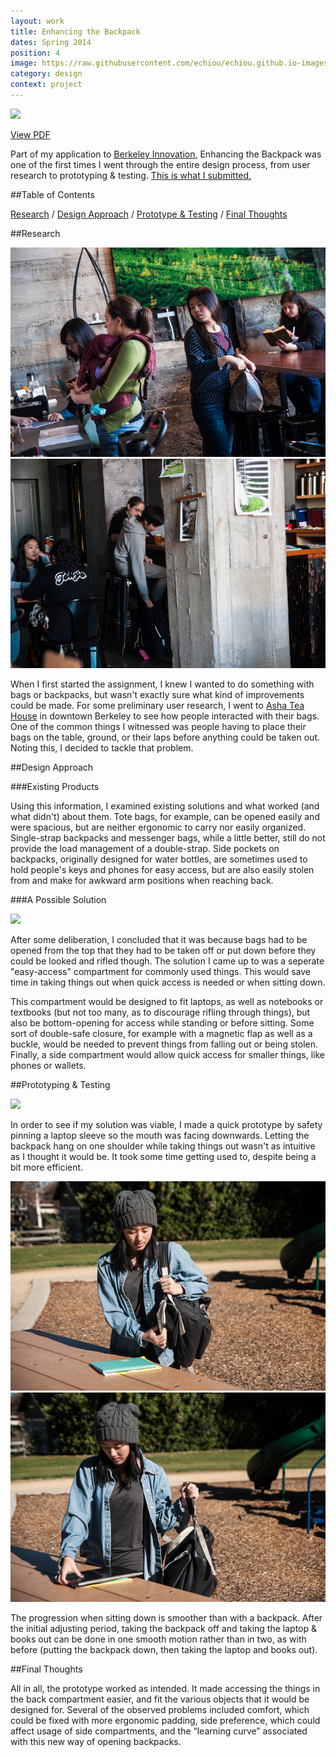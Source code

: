 ```yaml
---
layout: work
title: Enhancing the Backpack
dates: Spring 2014
position: 4
image: https://raw.githubusercontent.com/echiou/echiou.github.io-images/master/work/enhancing-the-backpack/etb-3.jpg
category: design
context: project
---
```

![][etb-3]

<a href="/other/Enhancing-The-Backpack.pdf">View PDF <span class="fa fa-long-arrow-right"></span></a>

Part of my application to [Berkeley Innovation](http://innovation.berkeley.edu), Enhancing the Backpack was one of the first times I went through the entire design process, from user research to prototyping & testing. [This is what I submitted.](/other/Enhancing-The-Backpack.pdf)

##Table of Contents

[Research](#research)
/
[Design Approach](#design-approach)
/
[Prototype & Testing](#prototyping--testing)
/
[Final Thoughts](#final-thoughts)

##Research

<div class="double-photo">
  <img class="double-left" src="https://raw.githubusercontent.com/echiou/echiou.github.io-images/master/work/enhancing-the-backpack/etb-1.jpg"><img class="double-right" src="https://raw.githubusercontent.com/echiou/echiou.github.io-images/master/work/enhancing-the-backpack/etb-2.jpg">
</div>

When I first started the assignment, I knew I wanted to do something with bags or backpacks, but wasn't exactly sure what kind of improvements could be made. For some preliminary user research, I went to [Asha Tea House](http://www.ashateahouse.com) in downtown Berkeley to see how people interacted with their bags. One of the common things I witnessed was people having to place their bags on the table, ground, or their laps before anything could be taken out. Noting this, I decided to tackle that problem.

##Design Approach

###Existing Products

Using this information, I examined existing solutions and what worked (and what didn't) about them. Tote bags, for example, can be opened easily and were spacious, but are neither ergonomic to carry nor easily organized. Single-strap backpacks and messenger bags, while a little better, still do not provide the load management of a double-strap. Side pockets on backpacks, originally designed for water bottles, are sometimes used to hold people's keys and phones for easy access, but are also easily stolen from and make for awkward arm positions when reaching back.

###A Possible Solution

![][etb-7]

After some deliberation, I concluded that it was because bags had to be opened from the top that they had to be taken off or put down before they could be looked and rifled though. The solution I came up to was a seperate "easy-access" compartment for commonly used things. This would save time in taking things out when quick access is needed or when sitting down.

This compartment would be designed to fit laptops, as well as notebooks or textbooks (but not too many, as to discourage rifling through things), but also be bottom-opening for access while standing or before sitting. Some sort of double-safe closure, for example with a magnetic flap as well as a buckle, would be needed to prevent things from falling out or being stolen. Finally, a side compartment would allow quick access for smaller things, like phones or wallets.

##Prototyping & Testing

![][etb-4]

In order to see if my solution was viable, I made a quick prototype by safety pinning a laptop sleeve so the mouth was facing downwards. Letting the backpack hang on one shoulder while taking things out wasn't as intuitive as I thought it would be. It took some time getting used to, despite being a bit more efficient.

<div class="double-photo">
  <img class="double-left" src="https://raw.githubusercontent.com/echiou/echiou.github.io-images/master/work/enhancing-the-backpack/etb-5.jpg"><img class="double-right" src="https://raw.githubusercontent.com/echiou/echiou.github.io-images/master/work/enhancing-the-backpack/etb-6.jpg">
</div>

The progression when sitting down is smoother than with a backpack. After the initial adjusting period, taking the backpack off and taking the laptop & books out can be done in one smooth motion rather than in two, as with before (putting the backpack down, then taking the laptop and books out).

##Final Thoughts

All in all, the prototype worked as intended. It made accessing the things in the back compartment easier, and fit the various objects that it would be designed for. Several of the observed problems included comfort, which could be fixed with more ergonomic padding, side preference, which could affect usage of side compartments, and the “learning curve” associated with this new way of opening backpacks.

[etb-1]: https://raw.githubusercontent.com/echiou/echiou.github.io-images/master/work/enhancing-the-backpack/etb-1.jpg
[etb-2]: https://raw.githubusercontent.com/echiou/echiou.github.io-images/master/work/enhancing-the-backpack/etb-2.jpg
[etb-3]: https://raw.githubusercontent.com/echiou/echiou.github.io-images/master/work/enhancing-the-backpack/etb-3.jpg
[etb-4]: https://raw.githubusercontent.com/echiou/echiou.github.io-images/master/work/enhancing-the-backpack/etb-4.jpg
[etb-5]: https://raw.githubusercontent.com/echiou/echiou.github.io-images/master/work/enhancing-the-backpack/etb-5.jpg
[etb-6]: https://raw.githubusercontent.com/echiou/echiou.github.io-images/master/work/enhancing-the-backpack/etb-6.jpg
[etb-7]: https://raw.githubusercontent.com/echiou/echiou.github.io-images/master/work/enhancing-the-backpack/etb-7.png
